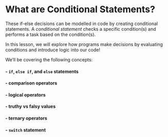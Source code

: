 # What are Conditional Statements?

These if-else decisions can be modelled in code by creating conditional statements. A *conditional statement* checks a specific condition(s) and performs a task based on the condition(s).

In this lesson, we will explore how programs make decisions by evaluating conditions and introduce logic into our code!

We’ll be covering the following concepts:

#### - `if`, `else if`, and `else` statements
#### - comparison operators
#### - logical operators
#### - truthy vs falsy values
#### - ternary operators
#### - `switch` statement
